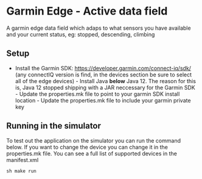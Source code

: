 # Garmin Edge - Active data field

A garmin edge data field which adaps to what sensors you have available and your
current status, eg: stopped, descending, climbing

## Setup

- Install the Garmin SDK: https://developer.garmin.com/connect-iq/sdk/ (any
connectIQ version is find, in the devices section be sure to select all of the
edge devices) - Install Java **below** Java 12. The reason for this is, Java 12
stopped shipping with a JAR neccessary for the Garmin SDK - Update the
properties.mk file to point to your garmin SDK install location - Update the
properties.mk file to include your garmin private key

## Running in the simulator

To test out the application on the simulator you can run the command below. If
you want to change the device you can change it in the properties.mk file. You
can see a full list of supported devices in the manifest.xml


```sh make run ```